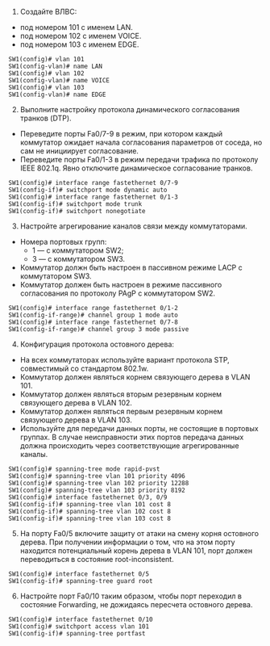 1. Создайте ВЛВС: 
  - под номером 101 с именем LAN.
  - под номером 102 с именем VOICE.
  - под номером 103 с именем EDGE.
```
SW1(config)# vlan 101
SW1(config-vlan)# name LAN
SW1(config)# vlan 102
SW1(config-vlan)# name VOICE
SW1(config)# vlan 103
SW1(config-vlan)# name EDGE
```
2. Выполните настройку протокола динамического согласования транков (DTP).
  - Переведите порты Fa0/7-9 в режим, при котором каждый коммутатор ожидает начала согласования параметров от соседа, но сам не инициирует согласование.
  - Переведите порты Fa0/1-3  в режим передачи трафика по протоколу IEEE 802.1q. Явно отключите динамическое согласование транков.
```
SW1(config)# interface range fastethernet 0/7-9
SW1(config-if)# switchport mode dynamic auto
SW1(config)# interface range fastethernet 0/1-3
SW1(config-if)# switchport mode trunk
SW1(config-if)# switchport nonegotiate
```
3. Настройте агрегирование каналов связи между коммутаторами.
  - Номера портовых групп:
    - 1 — с коммутатором SW2;
    - 3 — с коммутатором SW3.
  - Коммутатор должн быть настроен в пассивном режиме LACP с коммутатором SW3.
  - Коммутатор должен быть настроен в режиме пассивного согласования по протоколу PAgP с коммутатором SW2.
```
SW1(config)# interface range fastethernet 0/1-2
SW1(config-if-range)# channel group 1 mode auto
SW1(config)# interface range fastethernet 0/7-8
SW1(config-if-range)# channel group 3 mode passive
```
4. Конфигурация протокола остовного дерева:
  - На всех коммутаторах используйте вариант протокола STP, совместимый со стандартом 802.1w.
  - Коммутатор должен являться корнем связующего дерева в VLAN 101.
  - Коммутатор должен являться вторым резервным корнем связующего дерева в VLAN 102.
  - Коммутатор должен являться первым резервным корнем связующего дерева в VLAN 103.
  - Используйте для передачи данных порты, не состоящие в портовых группах. В случае неисправности этих портов передача данных должна происходить через соответствующие агрегированные каналы.
```
SW1(config)# spanning-tree mode rapid-pvst
SW1(config)# spanning-tree vlan 101 priority 4096
SW1(config)# spanning-tree vlan 102 priority 12288
SW1(config)# spanning-tree vlan 103 priority 8192
SW1(config)# interface fastethernet 0/3, 0/9
SW1(config-if)# spanning-tree vlan 101 cost 8
SW1(config-if)# spanning-tree vlan 102 cost 8
SW1(config-if)# spanning-tree vlan 103 cost 8
```
5. На порту Fa0/5 включите защиту от атаки на смену корня остовного дерева. При получении информации о том, что на этом порту находится потенциальный корень дерева в VLAN 101, порт должен переводиться в состояние root-inconsistent.
```
SW1(config)# interface fastethernet 0/5
SW1(config-if)# spanning-tree guard root
```
6. Настройте порт Fa0/10 таким образом, чтобы порт переходил в состояние Forwarding, не дожидаясь пересчета остовного дерева.
```
SW1(config)# interface fastethernet 0/10
SW1(config)# switchport access vlan 101
SW1(config-if)# spanning-tree portfast
```